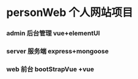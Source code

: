 # personWeb 个人网站项目

### admin 后台管理 vue+elementUI

### server 服务端 express+mongoose

### web 前台 bootStrapVue +vue
